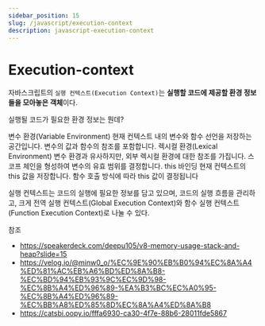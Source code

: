 ```yaml
---
sidebar_position: 15
slug: /javascript/execution-context
description: javascript-execution-context
---
```


# Execution-context

자바스크립트의 `실행 컨텍스트(Execution Context)`는 **실행할 코드에 제공할 환경 정보들을 모아놓은 객체**이다.

실행될 코드가 필요한 환경 정보는 뭔데?

변수 환경(Variable Environment)
현재 컨텍스트 내의 변수와 함수 선언을 저장하는 공간입니다.
변수의 값과 함수의 참조를 포함합니다.
렉시컬 환경(Lexical Environment)
변수 환경과 유사하지만, 외부 렉시컬 환경에 대한 참조를 가집니다.
스코프 체인을 형성하여 변수의 유효 범위를 결정합니다.
this 바인딩
현재 컨텍스트의 this 값을 저장합니다.
함수 호출 방식에 따라 this 값이 결정됩니다

실행 컨텍스트는 코드의 실행에 필요한 정보를 담고 있으며, 코드의 실행 흐름을 관리하고, 크게 전역 실행 컨텍스트(Global Execution Context)와 함수 실행 컨텍스트(Function Execution Context)로 나눌 수 있다.

참조

- https://speakerdeck.com/deepu105/v8-memory-usage-stack-and-heap?slide=15
- https://velog.io/@minw0_o/%EC%9E%90%EB%B0%94%EC%8A%A4%ED%81%AC%EB%A6%BD%ED%8A%B8-%EC%BD%94%EB%93%9C%EC%9D%98-%EC%8B%A4%ED%96%89-%EA%B3%BC%EC%A0%95-%EC%8B%A4%ED%96%89-%EC%BB%A8%ED%85%8D%EC%8A%A4%ED%8A%B8
- https://catsbi.oopy.io/fffa6930-ca30-4f7e-88b6-28011fde5867
